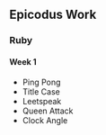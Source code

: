## Epicodus Work

### Ruby

#### Week 1

* Ping Pong
* Title Case
* Leetspeak
* Queen Attack
* Clock Angle
